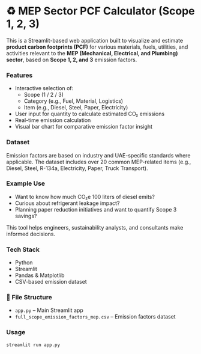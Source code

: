 # ♻️ MEP Sector PCF Calculator (Scope 1, 2, 3)

This is a Streamlit-based web application built to visualize and estimate **product carbon footprints (PCF)** for various materials, fuels, utilities, and activities relevant to the **MEP (Mechanical, Electrical, and Plumbing) sector**, based on **Scope 1, 2, and 3** emission factors.

###  Features

- Interactive selection of:
  - Scope (1 / 2 / 3)
  - Category (e.g., Fuel, Material, Logistics)
  - Item (e.g., Diesel, Steel, Paper, Electricity)
- User input for quantity to calculate estimated CO₂ emissions
- Real-time emission calculation
- Visual bar chart for comparative emission factor insight

###  Dataset

Emission factors are based on industry and UAE-specific standards where applicable. The dataset includes over 20 common MEP-related items (e.g., Diesel, Steel, R-134a, Electricity, Paper, Truck Transport).

###  Example Use

- Want to know how much CO₂e 100 liters of diesel emits?
- Curious about refrigerant leakage impact?
- Planning paper reduction initiatives and want to quantify Scope 3 savings?

This tool helps engineers, sustainability analysts, and consultants make informed decisions.

###  Tech Stack

- Python 
- Streamlit 
- Pandas & Matplotlib
- CSV-based emission dataset

### 📁 File Structure

- `app.py` – Main Streamlit app
- `full_scope_emission_factors_mep.csv` – Emission factors dataset

###  Usage

```bash
streamlit run app.py
